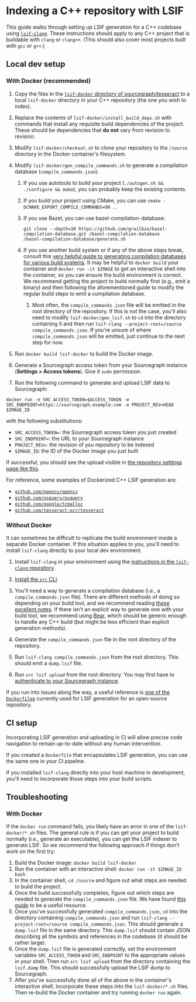 # Indexing a C++ repository with LSIF

This guide walks through setting up LSIF generation for a C++ codebase using
[`lsif-clang`](https://github.com/sourcegraph/lsif-clang). These instructions should apply to any
C++ project that is buildable with `clang` or `clang++`. (This should also cover most projects built
with `gcc` or `g++`.)

## Local dev setup

### With Docker (recommended)

1. Copy the files in the [`lsif-docker` directory of
   sourcegraph/tesseract](https://github.com/sourcegraph/tesseract/tree/master/lsif-docker) to a
   local `lsif-docker` directory in your C++ repository (the one you wish to index).

1. Replace the contents of `lsif-docker/install_build_deps.sh` with commands that install any
   requisite build dependencies of the project. These should be dependencies that **do not** vary
   from revision to revision.

1. Modify `lsif-docker/checkout.sh` to clone your repository to the `/source` directory in the
   Docker container's filesystem.

1. Modify `lsif-docker/gen_compile_commands.sh` to generate a compilation database
   (`compile_commands.json`).

   1. If you use autotools to build your project (`./autogen.sh && ./configure && make`), you can
      probably keep the existing contents.

   1. If you build your project using CMake, you can use `cmake -DCMAKE_EXPORT_COMPILE_COMMANDS=ON .`.

   1. If you use Bazel, you can use bazel-compilation-database:
      ```
      git clone --depth=10 https://github.com/grailbio/bazel-compilation-database.git /bazel-compilation-database
      /bazel-compilation-database/generate.sh
      ```

   1. If you use another build system or if any of the above steps break, consult this [very helpful
      guide to generating compilation databases for various build
      systems](https://sarcasm.github.io/notes/dev/compilation-database.html). It may be helpful to
      `docker build` your container and `docker run -it $IMAGE` to get an interactive shell into the
      container, so you can ensure the build environment is correct. We recommend getting the
      project to build normally first (e.g., emit a binary) and then following the aforementioned
      guide to modify the regular build steps to emit a compilation database.

      1. Most often, the `compile_commands.json` file will be emitted in the root directory of the
         repository. If this is not the case, you'll also need to modify `lsif-docker/gen_lsif.sh`
         to `cd` into the directory containing it and then run `lsif-clang --project-root=/source
         compile_commands.json`. If you're unsure of where `compile_commands.json` will be emitted,
         just continue to the next step for now.

1. Run `docker build lsif-docker` to build the Docker image.

1. Generate a Sourcegraph access token from your Sourcegraph instance (**Settings > Access
   tokens**). Give it `sudo` permission.

1. Run the following command to generate and upload LSIF data to Sourcegraph:
  ```
  docker run -e SRC_ACCESS_TOKEN=$ACCESS_TOKEN -e SRC_ENDPOINT=https://sourcegraph.example.com -e PROJECT_REV=HEAD $IMAGE_ID
  ```
  with the following substitutions:
  * `SRC_ACCESS_TOKEN=`: the Sourcegraph access token you just created
  * `SRC_ENDPOINT=`: the URL to your Sourcegraph instance
  * `PROJECT_REV=`: the revision of you repository to be indexed
  * `$IMAGE_ID`: the ID of the Docker image you just built

If successful, you should see the upload visible in [the repository settings page like
this](https://sourcegraph.com/github.com/tesseract-ocr/tesseract/-/settings/code-intelligence/uploads).

For reference, some examples of Dockerized C++ LSIF generation are:

* [`github.com/opencv/opencv`](https://github.com/sourcegraph/opencv/tree/master/docker)
* [`github.com/osquery/osquery`](https://github.com/sourcegraph/osquery/tree/master/lsif-docker)
* [`github.com/google/tcmalloc`](https://github.com/sourcegraph/tcmalloc/tree/master/docker)
* [`github.com/tesseract-ocr/tesseract`](https://github.com/sourcegraph/tesseract/tree/master/lsif-docker)

### Without Docker

It can sometimes be difficult to replicate the build environment inside a separate Docker
container. If this situation applies to you, you'll need to install `lsif-clang` directly to your
local dev environment.

1. Install `lsif-clang` in your environment using the [instructions in the `lsif-clang`
   repository](https://github.com/sourcegraph/lsif-clang/blob/llvmorg-10.0.0-lsif-clang/docs/install.md).

1. [Install the `src` CLI](https://github.com/sourcegraph/src-cli).

1. You'll need a way to generate a compilation database (i.e., a `compile_commands.json`
   file). There are different methods of doing so depending on your build tool, and we recommend
   reading [these excellent
   notes](https://sarcasm.github.io/notes/dev/compilation-database.html). If there isn't an explicit
   way to generate one with your build tool, we recommend using
   [Bear](https://github.com/rizsotto/Bear), which should be generic enough to handle any C++ build
   (but might be less efficient than explicit generation methods).

1. Generate the `compile_commands.json` file in the root directory of the repository.

1. Run `lsif-clang compile_commands.json` from the root directory. This should emit a `dump.lsif`
   file.

1. Run `src lsif upload` from the root directory. You may first have to [authenticate to your
   Sourcegraph instance](https://github.com/sourcegraph/src-cli#log-into-your-sourcegraph-instance).

If you run into issues along the way, a useful reference is [one of the
`Dockerfile`s](https://github.com/sourcegraph/tesseract/blob/master/lsif-docker/Dockerfile)
currently used for LSIF generation for an open-source repository.

## CI setup

Incorporating LSIF generation and uploading in CI will allow precise code navigation to remain
up-to-date without any human intervention.

If you created a `Dockerfile` that encapsulates LSIF generation, you can use the same one in your CI
pipeline.

If you installed `lsif-clang` directly into your host machine in development, you'll need to
incorporate those steps into your build scripts.

## Troubleshooting

### With Docker

If the `docker run` command fails, you likely have an error in one of the `lsif-docker/*.sh`
files. The general rule is if you can get your project to build normally (i.e., generate an
executable), you can get the LSIF indexer to generate LSIF. So we recommend the following approach
if things don't work on the first try:

1. Build the Docker image: `docker build lsif-docker`
1. Run the container with an interactive shell: `docker run -it $IMAGE_ID bash`
1. In the container shell, `cd /source` and figure out what steps are needed to build the
   project.
1. Once the build successfully completes, figure out which steps are needed to generate the
   `compile_commands.json` file. We have found [this
   guide](https://sarcasm.github.io/notes/dev/compilation-database.html) to be a useful resource.
1. Once you've successfully generated `compile_commands.json`, `cd` into the directory containing
   `compile_commands.json` and run `lsif-clang --project-root=/source compile_commands.json`. This
   should generate a `dump.lsif` file in the same directory. This `dump.lsif` should contain JSON
   describing all the symbols and references in the codebase (it should be rather large).
1. Once the `dump.lsif` file is generated correctly, set the environment variables
   `SRC_ACCESS_TOKEN` and `SRC_ENDPOINT` to the appropriate values in your shell. Then run `src lsif
   upload` from the directory containing the `lsif.dump` file. This should successfully upload the
   LSIF dump to Sourcegraph.
1. After you've successfully done all of the above in the container's interactive shell, incorporate
   these steps into the `lsif-docker/*.sh` files. Then re-build the Docker container and try running
   `docker run` again.
